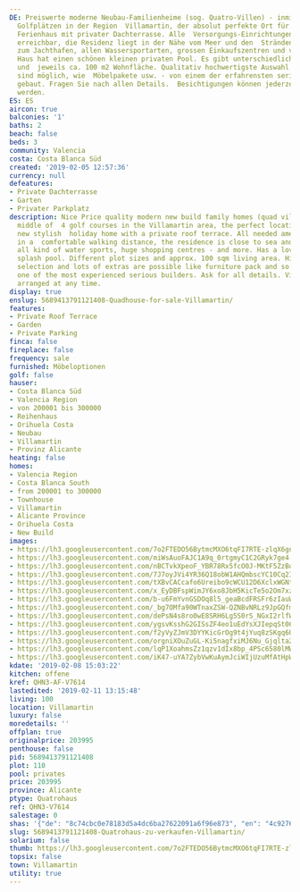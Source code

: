 ```yaml
---
DE: Preiswerte moderne Neubau-Familienheime (sog. Quatro-Villen) - inmitten von 4
  Golfplätzen in der Region  Villamartin, der absolut perfekte Ort für Ihr neues stilvolles
  Ferienhaus mit privater Dachterrasse. Alle  Versorgungs-Einrichtungen sind bequem
  erreichbar, die Residenz liegt in der Nähe vom Meer und den  Stränden, auch nahe
  zum Jachthafen, allen Wassersportarten, grossen Einkaufszentren und vielem mehr.  Das
  Haus hat einen schönen kleinen privaten Pool. Es gibt unterschiedliche Grundstücksgrössen
  und  jeweils ca. 100 m2 Wohnfläche. Qualitativ hochwertigste Auswahl und viele Extras
  sind möglich, wie  Möbelpakete usw. - von einem der erfahrensten seriösen Bauherren
  gebaut. Fragen Sie nach allen Details.  Besichtigungen können jederzeit arrangiert
  werden.
ES: ES
aircon: true
balconies: '1'
baths: 2
beach: false
beds: 3
community: Valencia
costa: Costa Blanca Süd
created: '2019-02-05 12:57:36'
currency: null
defeatures:
- Private Dachterrasse
- Garten
- Privater Parkplatz
description: Nice Price quality modern new build family homes (quad villas) - in the
  middle of  4 golf courses in the Villamartin area, the perfect location for your
  new stylish  holiday home with a private roof terrace. All needed amenities are
  in a  comfortable walking distance, the residence is close to sea and beaches, the  marina,
  all kind of water sports, huge shopping centres - and more. Has a lovely  private
  splash pool. Different plot sizes and approx. 100 sqm living area. Highest  quality
  selection and lots of extras are possible like furniture pack and so on - built  by
  one of the most experienced serious builders. Ask for all details. Viewings can  be
  arranged at any time.
display: true
enslug: 5689413791121408-Quadhouse-for-sale-Villamartin/
features:
- Private Roof Terrace
- Garden
- Private Parking
finca: false
fireplace: false
frequency: sale
furnished: Möbeloptionen
golf: false
hauser:
- Costa Blanca Süd
- Valencia Region
- von 200001 bis 300000
- Reihenhaus
- Orihuela Costa
- Neubau
- Villamartin
- Provinz Alicante
heating: false
homes:
- Valencia Region
- Costa Blanca South
- from 200001 to 300000
- Townhouse
- Villamartin
- Alicante Province
- Orihuela Costa
- New Build
images:
- https://lh3.googleusercontent.com/7o2FTEDO56BytmcMXO6tqFI7RTE-zlqX6gnLqPdJDRFtSnKFfSB0yR_MGZqE3VXNkrIC6-QlFUjdUg9PB_zAJQ=w640-rj-e30-l100
- https://lh3.googleusercontent.com/miWsAuoFAJC1A9q_0rtgmyC1C2GRyk7ge4-JvUG7vRAzzuYo7U4RCfFrwbShcaBLR81sNeqkUcsopFjDWz8=w640-rj-e30-l100
- https://lh3.googleusercontent.com/nBCTvkXpeoF_YBR78Rx5fcO0J-MKtF5ZzBodv4sdgPkCmJz3AHh5hWJ0-sR2XBuNN5uk3OULOr6gc2FFowjdvA=w640-rj-e30-l100
- https://lh3.googleusercontent.com/7J7oyJVi4YR36Q18obW1AHQmbscYC10Cq2ITsIA1guQazAYHDUYDb6DlrBVA7vTW6IK-qKh6HJokvJ1w-wsF=w640-rj-e30-l100
- https://lh3.googleusercontent.com/tXBvCACcafo6Ureibo9cWCU12D6XclxWGNt6FCfxZkVMtLr-OwWZXQRzUGVgF0iweW03tVkFtK3KEpZtxUp4wQ=w640-rj-e30-l100
- https://lh3.googleusercontent.com/x_EyDBFspWimJY6xo8JbH5KicTe5o2Om7xzAcMl9wQ2wWDXjn4GIzJbH8-BdTJ3gAwNB0FqrEsj421F1MkM=w640-rj-e30-l100
- https://lh3.googleusercontent.com/b-u6FmYvnGSDOq8l5_geaBcdFRSFr6zIauW34lW9tgvgSbjPXmgaOFJFgW0CUOK1A4yn-2rpL-8NQGZHj7Y=w640-rj-e30-l100
- https://lh3.googleusercontent.com/_bg7OMfa90WTnaxZSW-QZNBvNRLz9JpGQfmCeT7-jt0tFgHVBdahAJnPMWThoyEhMJNY3ZmzgFpUwb4jb2G_=w640-rj-e30-l100
- https://lh3.googleusercontent.com/dePsN4s8ro0wE8SRH6Lg5S0rS_NGxI2rlfWQFHkZvE5_Z6cfk2YQ09mwez2WCAYv6hmwXPidj2dRT1uH2EU=w640-rj-e30-l100
- https://lh3.googleusercontent.com/ygsvKsshG2GISsZF4eo1uEdYsXJIepqSt06btvgCWAQdTFcAC3H_e8t3K-RYFAroFNNUxBvD-q8fTY6hWErg=w640-rj-e30-l100
- https://lh3.googleusercontent.com/f2yVyZJmV3DYYKicGrOg9t4jYuq8zSKgq6URHGM5Sd7YB8KMtWHZ0U3rdaMWSQysjUfGansW-6oN87roAnKp=w640-rj-e30-l100
- https://lh3.googleusercontent.com/orgniXOuZuGL-Ki5nagfxiMJ6Nu_Gjqlta2ovOWgVn3tyiOVu8HX5RKuzU1R9hV-pMsj9GWqiTRbRQYWr1Q=w640-rj-e30-l100
- https://lh3.googleusercontent.com/lqP1XoahmsZz1qzv1dIx8bp_4PSc6580lMWTWrK1WXvhEMaRYaVFJ_xjaDXVyNtwx505zEUOcgjAZ68wnERU=w640-rj-e30-l100
- https://lh3.googleusercontent.com/iK47-uYA7ZybVwKuAymJciWIjUzuMfAtHpWpPVbzt9-UwChldTgF_OIH7gbUMwisrFRdsC2VICp8Y20Ni-TxuQ=w640-rj-e30-l100
kdate: '2019-02-08 15:03:22'
kitchen: offene
kref: QHN3-AF-V7614
lastedited: '2019-02-11 13:15:48'
living: 100
location: Villamartin
luxury: false
moredetails: ''
offplan: true
originalprice: 203995
penthouse: false
pid: 5689413791121408
plot: 110
pool: privates
price: 203995
province: Alicante
ptype: Quatrohaus
ref: QHN3-V7614
salestage: 0
shas: '{"de": "8c74cbc0e78183d5a4dc6ba27622091a6f96e873", "en": "4c92761bc63cf729a8353b59649144a721afd025"}'
slug: 5689413791121408-Quatrohaus-zu-verkaufen-Villamartin/
solarium: false
thumb: https://lh3.googleusercontent.com/7o2FTEDO56BytmcMXO6tqFI7RTE-zlqX6gnLqPdJDRFtSnKFfSB0yR_MGZqE3VXNkrIC6-QlFUjdUg9PB_zAJQ=w400-h240-n-rj-e30-l100
topsix: false
town: Villamartin
utility: true
---
```

